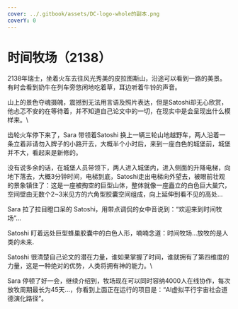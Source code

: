 ```yaml
---
cover: ../.gitbook/assets/DC-logo-whole的副本.png
coverY: 0
---
```


# 时间牧场（2138）

2138年瑞士，坐着火车去往风光秀美的皮拉图斯山，沿途可以看到一路的美景。有时会看到奶牛在列车旁悠闲地吃着草，耳边听着牛铃的声音。



山上的景色夺魂摄魄，震撼到无法用言语及照片表达，但是Satoshi却无心欣赏，他忐忑不安的在等待着，并不知道自己论文中的一切，在现实中是会呈现出什么模样来。\


齿轮火车停下来了，Sara 带领着Satoshi 换上一辆三轮山地越野车，两人沿着一条立着非请勿入牌子的小路开去，大概半个小时后，来到一座白色的城堡前，城堡并不大，看起来是新修的。



没有说多余的话，在城堡人员带领下，两人进入城堡内，进入侧面的升降电梯，向地下落去，大概3分钟时间，电梯到底，Satoshi走出电梯向外望去，被眼前壮观的景象镇住了：这是一座被掏空的巨型山体，整体就像一座矗立的白色巨大巢穴，空间壁由无数个2\~3米见方的六角型胶囊空间组成，向上延伸到看不见的高处...



Sara 拉了拉目瞪口呆的 Satoshi，用带点调侃的女中音说到：“欢迎来到时间牧场”...



Satoshi 盯着远处巨型蜂巢胶囊中的白色人形，喃喃念道：时间牧场...放牧的是人类的未来.

Satoshi 很清楚自己论文的潜在力量，谁如果掌握了时间，谁就拥有了第四维度的力量，这是一种绝对的优势，人类将拥有神的能力。\


Sara 停顿了好一会，继续介绍到，牧场现在可以同时容纳4000人在线协作，每次放牧周期最长为45天...，你看到上面正在运行的项目是：“AI虚拟平行宇宙社会道德演化路径”。
